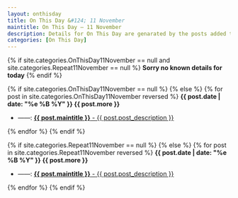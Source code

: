 ```yaml
---
layout: onthisday
title: On This Day &#124; 11 November
maintitle: On This Day — 11 November
description: Details for On This Day are genarated by the posts added to the website so the content is subject to changes/updates over time.
categories: [On This Day]
---
```


{% if site.categories.OnThisDay11November == null and site.categories.Repeat11November == null %}
<strong>Sorry no known details for today</strong>
{% endif %}

{% if site.categories.OnThisDay11November == null %}
{% else %}
{% for post in site.categories.OnThisDay11November reversed %}
<strong>{{ post.date | date: "%e %B %Y" }} {{ post.more }}</strong>
<ul>
<li> ——: <a href="{{ post.url }}"><strong>{{ post.maintitle }}</strong> - {{ post.post_description }}</a></li>
</ul>
{% endfor %}
{% endif %}

{% if site.categories.Repeat11November == null %}
{% else %}
{% for post in site.categories.Repeat11November reversed %}
<strong>{{ post.date | date: "%e %B %Y" }} {{ post.more }}</strong>
<ul>
<li> ——: <a href="{{ post.url }}"><strong>{{ post.maintitle }}</strong> - {{ post.post_description }}</a></li>
</ul>
{% endfor %}
{% endif %}
